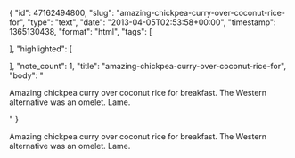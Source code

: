 {
  "id": 47162494800,
  "slug": "amazing-chickpea-curry-over-coconut-rice-for",
  "type": "text",
  "date": "2013-04-05T02:53:58+00:00",
  "timestamp": 1365130438,
  "format": "html",
  "tags": [

  ],
  "highlighted": [

  ],
  "note_count": 1,
  "title": "amazing-chickpea-curry-over-coconut-rice-for",
  "body": "<p>Amazing chickpea curry over coconut rice for breakfast. The Western alternative was an omelet. Lame.</p>"
}

<p>Amazing chickpea curry over coconut rice for breakfast. The Western alternative was an omelet. Lame.</p>